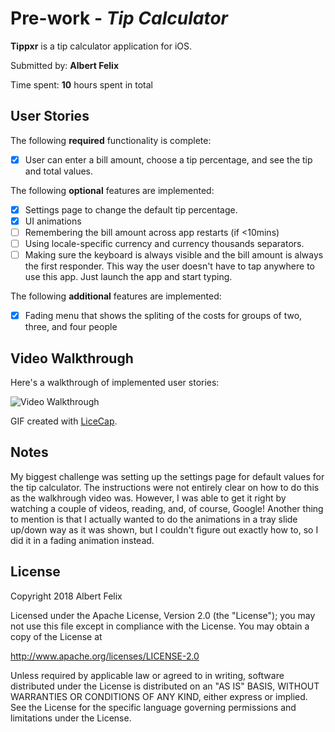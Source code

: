 # Pre-work - *Tip Calculator*

**Tippxr** is a tip calculator application for iOS.

Submitted by: **Albert Felix**

Time spent: **10** hours spent in total

## User Stories

The following **required** functionality is complete:

* [X] User can enter a bill amount, choose a tip percentage, and see the tip and total values.

The following **optional** features are implemented:
* [X] Settings page to change the default tip percentage.
* [X] UI animations
* [ ] Remembering the bill amount across app restarts (if <10mins)
* [ ] Using locale-specific currency and currency thousands separators.
* [ ] Making sure the keyboard is always visible and the bill amount is always the first responder. This way the user doesn't have to tap anywhere to use this app. Just launch the app and start typing.

The following **additional** features are implemented:

- [X] Fading menu that shows the spliting of the costs for groups of two, three, and four people

## Video Walkthrough 

Here's a walkthrough of implemented user stories:

<img src='https://imgur.com/a/cMBKkrr.gif' title='Video Walkthrough' width='' alt='Video Walkthrough' />

GIF created with [LiceCap](http://www.cockos.com/licecap/).

## Notes

My biggest challenge was setting up the settings page for default values for the tip calculator. The instructions were not entirely clear on how to do this as the walkhrough video was. However, I was able to get it right by watching a couple of videos, reading, and, of course, Google! Another thing to mention is that I actually wanted to do the animations in a tray slide up/down way as it was shown, but I couldn't figure out exactly how to, so I did it in a fading animation instead.


## License

Copyright 2018 Albert Felix

Licensed under the Apache License, Version 2.0 (the "License");
you may not use this file except in compliance with the License.
You may obtain a copy of the License at

http://www.apache.org/licenses/LICENSE-2.0

Unless required by applicable law or agreed to in writing, software
distributed under the License is distributed on an "AS IS" BASIS,
WITHOUT WARRANTIES OR CONDITIONS OF ANY KIND, either express or implied.
See the License for the specific language governing permissions and
limitations under the License.
